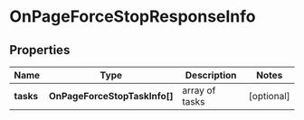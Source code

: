 # OnPageForceStopResponseInfo

## Properties

| Name | Type | Description | Notes |
|------------ | ------------- | ------------- | -------------|
**tasks** | **OnPageForceStopTaskInfo[]** | array of tasks |[optional]|